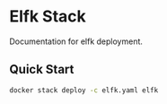 # Elfk Stack

Documentation for elfk deployment.

## Quick Start

```bash
docker stack deploy -c elfk.yaml elfk
```
